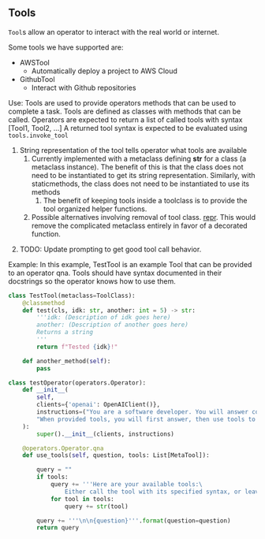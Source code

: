 ## Tools
`Tool`s allow an operator to interact with the real world or internet.

Some tools we have supported are:  
- AWSTool
  - Automatically deploy a project to AWS Cloud  
- GithubTool
  - Interact with Github repositories

Use: Tools are used to provide operators methods that can be used to complete a task. Tools are defined as classes with methods that can be called. Operators are expected to return a list of called tools with syntax [Tool1, Tool2, ...]
A returned tool syntax is expected to be evaluated using `tools.invoke_tool`

1. String representation of the tool tells operator what tools are available
   1. Currently implemented with a metaclass defining __str__ for a class (a metaclass instance). The benefit of this is that the class does not need to be instantiated to get its string representation. Similarly, with staticmethods, the class does not need to be instantiated to use its methods
      1. The benefit of keeping tools inside a toolclass is to provide the tool organized helper functions.
   2. Possible alternatives involving removal of tool class. [repr](https://stackoverflow.com/questions/20093811/how-do-i-change-the-representation-of-a-python-function). This would remove the complicated metaclass entirely in favor of a decorated function.

2) TODO: Update prompting to get good tool call behavior.

Example:
In this example, TestTool is an example Tool that can be provided to an operator qna.
Tools should have syntax documented in their docstrings so the operator knows how to use them.

```python
class TestTool(metaclass=ToolClass):
    @classmethod
    def test(cls, idk: str, another: int = 5) -> str:
        '''idk: (Description of idk goes here)
        another: (Description of another goes here)
        Returns a string
        '''
        return f"Tested {idk}!"

    def another_method(self):
        pass

class testOperator(operators.Operator):
    def __init__(
        self,
        clients={'openai': OpenAIClient()},
        instructions=("You are a software developer. You will answer completely, concisely, and accurately."
        "When provided tools, you will first answer, then use tools to complete the task."),
    ):
        super().__init__(clients, instructions)

    @operators.Operator.qna
    def use_tools(self, question, tools: List[MetaTool]):

        query = ""
        if tools:
            query += '''Here are your available tools:\
                Either call the tool with its specified syntax, or leave its field blank.\n'''
            for tool in tools:
                query += str(tool)

        query += '''\n\n{question}'''.format(question=question)
        return query
```